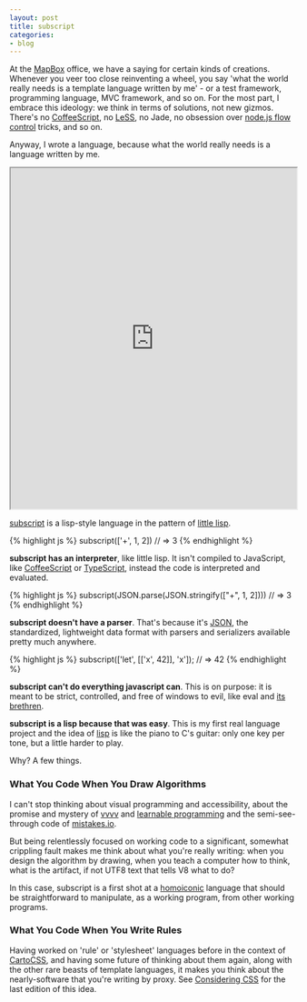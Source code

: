 ```yaml
---
layout: post
title: subscript
categories:
- blog
---
```


At the [MapBox](http://www.mapbox.com/) office, we have a saying for certain
kinds of creations. Whenever you veer too close reinventing a wheel, you say
'what the world really needs is a template language written by me' - or
a test framework, programming language, MVC framework, and so on. For the most
part, I embrace this ideology: we think in terms of solutions,
not new gizmos. There's no [CoffeeScript](http://coffeescript.org/),
no [LeSS](http://lesscss.org/), no Jade, no obsession over [node.js flow control](http://callbackhell.com)
tricks, and so on.

Anyway, I wrote a language, because what the world really needs is a language
written by me.

<iframe src='http://mistakes.io/#6271939' width='100%' height=600></iframe>

[subscript](https://github.com/tmcw/subscript) is a lisp-style language in
the pattern of [little lisp](https://github.com/maryrosecook/littlelisp).

{% highlight js %}
subscript(['+', 1, 2]) // => 3
{% endhighlight %}

**subscript has an interpreter**, like little lisp. It isn't compiled to JavaScript,
like [CoffeeScript](http://coffeescript.org/) or [TypeScript](http://www.typescriptlang.org/),
instead the code is interpreted and evaluated.

{% highlight js %}
subscript(JSON.parse(JSON.stringify(["+", 1, 2]))) // => 3
{% endhighlight %}

**subscript doesn't have a parser**. That's because it's [JSON](http://www.json.org/),
the standardized, lightweight data format with parsers and serializers available
pretty much anywhere.

{% highlight js %}
subscript(['let', [['x', 42]], 'x']); // => 42
{% endhighlight %}

**subscript can't do everything javascript can**. This is on purpose: it is
meant to be strict, controlled, and free of windows to evil, like eval and
[its brethren](https://developer.mozilla.org/en-US/docs/Web/JavaScript/Reference/Global_Objects/Function).

**subscript is a lisp because that was easy**. This is my first
real language project and the idea of [lisp](http://bit.ly/bcHbv) is like the piano to C's guitar:
only one key per tone, but a little harder to play.

Why? A few things.

### What You Code When You Draw Algorithms

I can't stop thinking about visual programming and accessibility, about the
promise and mystery of [vvvv](http://vvvv.org/) and [learnable programming](http://worrydream.com/LearnableProgramming/)
and the semi-see-through code of [mistakes.io](http://mistakes.io/#4679533).

But being relentlessly focused on working code to a significant, somewhat crippling fault
makes me think about what you're really writing: when you design the algorithm
by drawing, when you teach a computer how to think, what is the artifact, if
not UTF8 text that tells V8 what to do?

In this case, subscript is a first shot at a [homoiconic](http://en.wikipedia.org/wiki/Homoiconicity)
language that should be straightforward to manipulate, as a working program,
from other working programs.

### What You Code When You Write Rules

Having worked on 'rule' or 'stylesheet' languages before in the context of
[CartoCSS](http://www.mapbox.com/tilemill/docs/manual/carto/), and having
some future of thinking about them again, along with the other rare beasts
of template languages, it makes you think about the nearly-software that
you're writing by proxy. See [Considering CSS](http://macwright.org/2012/10/03/considering-css.html) for
the last edition of this idea.
